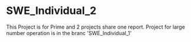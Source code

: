 # SWE_Individual_2
This Project is for Prime and 2 projects share one report. Project for large number operation is in the branc 'SWE_Individual_1'
